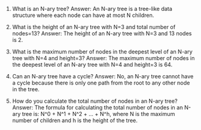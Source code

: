 1) What is an N-ary tree?
Answer: An N-ary tree is a tree-like data structure where each node can have at most N children.

2) What is the height of an N-ary tree with N=3 and total number of nodes=13?
Answer: The height of an N-ary tree with N=3 and 13 nodes is 2. 

3) What is the maximum number of nodes in the deepest level of an N-ary tree with N=4 and height=3?
Answer: The maximum number of nodes in the deepest level of an N-ary tree with N=4 and height=3 is 64. 

4) Can an N-ary tree have a cycle?
Answer: No, an N-ary tree cannot have a cycle because there is only one path from the root to any other node in the tree. 

5) How do you calculate the total number of nodes in an N-ary tree?
Answer: The formula for calculating the total number of nodes in an N-ary tree is: N^0 + N^1 + N^2 + ... + N^h, where N is the maximum number of children and h is the height of the tree.